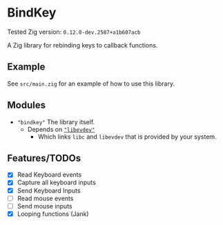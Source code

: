 # BindKey

Tested Zig version: `0.12.0-dev.2587+a1b607acb`

A Zig library for rebinding keys to callback functions.

## Example 

See `src/main.zig` for an example of how to use this library.

## Modules

* `"bindkey"` The library itself.
  - Depends on [`"libevdev"`](https://github.com/cactusbento/libevdev-zig)
    - Which links `libc` and `libevdev` that is provided by your system.


## Features/TODOs

- [x] Read Keyboard events
- [x] Capture all keyboard inputs
- [x] Send Keyboard Inputs
- [ ] Read mouse events
- [ ] Send mouse inputs
- [x] Looping functions (Jank)
